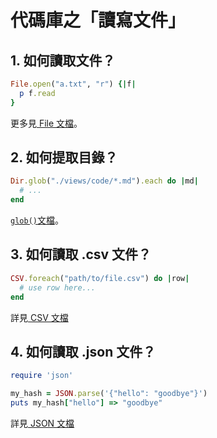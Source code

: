 <link rel="stylesheet" href="/css/markdown.css">
<link rel="stylesheet" href="http://cdnjs.cloudflare.com/ajax/libs/highlight.js/9.1.0/styles/tomorrow-night.min.css">
<script src="http://cdnjs.cloudflare.com/ajax/libs/highlight.js/9.1.0/highlight.min.js"></script>    
<script>hljs.initHighlightingOnLoad();</script>

# 代碼庫之「讀寫文件」


## 1. 如何讀取文件？

~~~ruby
File.open("a.txt", "r") {|f|
  p f.read
}
~~~

更多見[ File 文檔](http://ruby-doc.org/core-2.4.2/File.html)。


## 2. 如何提取目錄？

~~~ruby
Dir.glob("./views/code/*.md").each do |md|
  # ...
end
~~~

[`glob()`文檔](http://ruby-doc.org/core-2.4.2/Dir.html#method-c-glob)。


## 3. 如何讀取 .csv 文件？

~~~ruby
CSV.foreach("path/to/file.csv") do |row|
  # use row here...
end
~~~

詳見[ CSV 文檔](http://ruby-doc.org/stdlib-2.4.2/libdoc/csv/rdoc/CSV.html)


## 4. 如何讀取 .json 文件？

~~~ruby
require 'json'

my_hash = JSON.parse('{"hello": "goodbye"}')
puts my_hash["hello"] => "goodbye"
~~~

詳見[ JSON 文檔](http://ruby-doc.org/stdlib-2.4.2/libdoc/json/rdoc/JSON.html)
